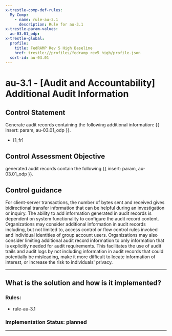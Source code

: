 ```yaml
---
x-trestle-comp-def-rules:
  My Comp:
    - name: rule-au-3.1
      description: Rule for au-3.1
x-trestle-param-values:
  au-03.01_odp:
x-trestle-global:
  profile:
    title: FedRAMP Rev 5 High Baseline
    href: trestle://profiles/fedramp_rev5_high/profile.json
  sort-id: au-03.01
---
```


# au-3.1 - \[Audit and Accountability\] Additional Audit Information

## Control Statement

Generate audit records containing the following additional information: {{ insert: param, au-03.01_odp }}.

- \[1_fr\]

## Control Assessment Objective

generated audit records contain the following {{ insert: param, au-03.01_odp }}.

## Control guidance

For client-server transactions, the number of bytes sent and received gives bidirectional transfer information that can be helpful during an investigation or inquiry.
The ability to add information generated in audit records is dependent on system functionality to configure the audit record content. Organizations may consider additional information in audit records including, but not limited to, access control or flow control rules invoked and individual identities of group account users. Organizations may also consider limiting additional audit record information to only information that is explicitly needed for audit requirements. This facilitates the use of audit trails and audit logs by not including information in audit records that could potentially be misleading, make it more difficult to locate information of interest, or increase the risk to individuals' privacy.

______________________________________________________________________

## What is the solution and how is it implemented?

<!-- For implementation status enter one of: implemented, partial, planned, alternative, not-applicable -->

<!-- Note that the list of rules under ### Rules: is read-only and changes will not be captured after assembly to JSON -->

<!-- Add control implementation description here for control: au-3.1 -->

### Rules:

  - rule-au-3.1

### Implementation Status: planned

______________________________________________________________________
